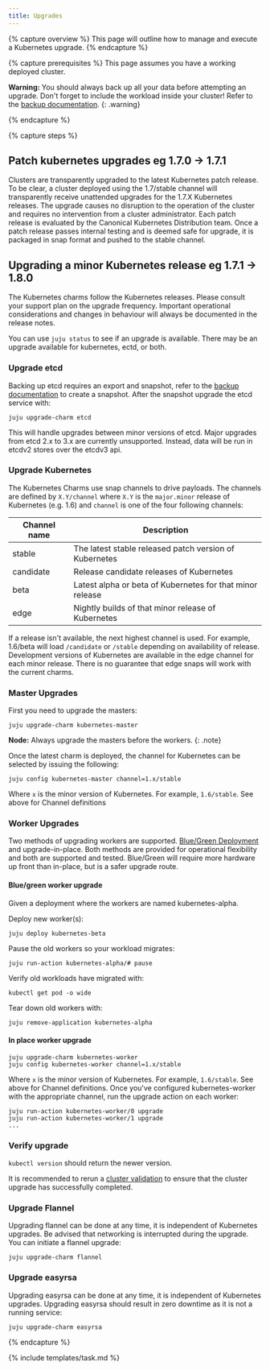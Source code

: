 ```yaml
---
title: Upgrades
---
```


{% capture overview %}
This page will outline how to manage and execute a Kubernetes upgrade. 
{% endcapture %}

{% capture prerequisites %}
This page assumes you have a working deployed cluster.

**Warning:** You should always back up all your data before attempting an upgrade.
Don't forget to include the workload inside your cluster!
Refer to the [backup documentation](/docs/setup/ubuntu/backups).
{: .warning}

{% endcapture %}

{% capture steps %}
## Patch kubernetes upgrades eg 1.7.0 -> 1.7.1

Clusters are transparently upgraded to the latest Kubernetes patch release.
To be clear, a cluster deployed using the 1.7/stable channel
will transparently receive unattended upgrades for the 1.7.X Kubernetes
releases.
The upgrade causes no disruption to the operation of the cluster and requires
no intervention from a cluster administrator.
Each patch release is evaluated by the
Canonical Kubernetes Distribution team.
Once a patch release passes internal testing and is deemed safe for upgrade,
it is packaged in snap format and pushed to the stable channel.


## Upgrading a minor Kubernetes release eg 1.7.1 -> 1.8.0


The Kubernetes charms follow the Kubernetes releases. Please consult
your support plan on the upgrade frequency. Important operational considerations
and changes in behaviour will always be documented in the release notes.

You can use `juju status` to see if an upgrade is available.
There may be an upgrade available for kubernetes, ectd, or both.

### Upgrade etcd

Backing up etcd requires an export and snapshot, refer to the
[backup documentation](/docs/setup/ubuntu/backups) to create a snapshot.
After the snapshot upgrade the etcd service with:

    juju upgrade-charm etcd

This will handle upgrades between minor versions of etcd. Major upgrades from
etcd 2.x to 3.x are currently unsupported. Instead, data will be run in etcdv2 stores over the etcdv3 api.

### Upgrade Kubernetes

The Kubernetes Charms use snap channels to drive payloads.
The channels are defined by `X.Y/channel` where `X.Y` is the `major.minor` release
of Kubernetes (e.g. 1.6) and `channel` is one of the four following channels:

| Channel name        | Description  |
| ------------------- | ------------ |
| stable              | The latest stable released patch version of Kubernetes |
| candidate           | Release candidate releases of Kubernetes |
| beta                | Latest alpha or beta of Kubernetes for that minor release |
| edge                | Nightly builds of that minor release of Kubernetes |

If a release isn't available, the next highest channel is used.
For example, 1.6/beta will load `/candidate` or `/stable` depending on availability of release.
Development versions of Kubernetes are available in the edge channel for each minor release.
There is no guarantee that edge snaps will work with the current charms.

### Master Upgrades

First you need to upgrade the masters: 

    juju upgrade-charm kubernetes-master

**Node:** Always upgrade the masters before the workers.
{: .note}

Once the latest charm is deployed, the channel for Kubernetes can be selected by issuing the following:

    juju config kubernetes-master channel=1.x/stable

Where `x` is the minor version of Kubernetes. For example, `1.6/stable`. See above for Channel definitions


### Worker Upgrades

Two methods of upgrading workers are supported.
[Blue/Green Deployment](http://martinfowler.com/bliki/BlueGreenDeployment.html)
and upgrade-in-place. Both methods are provided for operational flexibility and both
are supported and tested. Blue/Green will require more hardware up front than in-place,
but is a safer upgrade route.

#### Blue/green worker upgrade

Given a deployment where the workers are named kubernetes-alpha.

Deploy new worker(s): 

    juju deploy kubernetes-beta

Pause the old workers so your workload migrates: 

    juju run-action kubernetes-alpha/# pause

Verify old workloads have migrated with: 

    kubectl get pod -o wide

Tear down old workers with: 

    juju remove-application kubernetes-alpha

#### In place worker upgrade

    juju upgrade-charm kubernetes-worker
    juju config kubernetes-worker channel=1.x/stable

Where `x` is the minor version of Kubernetes. For example, `1.6/stable`.
See above for Channel definitions. Once you've configured kubernetes-worker with the appropriate channel,
run the upgrade action on each worker:

    juju run-action kubernetes-worker/0 upgrade
    juju run-action kubernetes-worker/1 upgrade
    ...

### Verify upgrade

`kubectl version` should return the newer version. 

It is recommended to rerun a [cluster validation](/docs/setup/ubuntu/validation)
to ensure that the cluster upgrade has successfully completed.

### Upgrade Flannel

Upgrading flannel can be done at any time, it is independent of Kubernetes upgrades.
Be advised that networking is interrupted during the upgrade. You can initiate a flannel upgrade:

    juju upgrade-charm flannel

### Upgrade easyrsa

Upgrading easyrsa can be done at any time, it is independent of Kubernetes upgrades.
Upgrading easyrsa should result in zero downtime as it is not a running service:

    juju upgrade-charm easyrsa

{% endcapture %}

{% include templates/task.md %}
